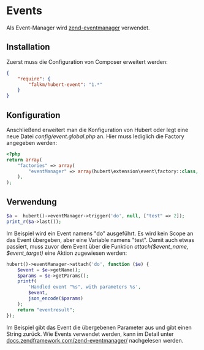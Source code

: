 # Events

Als Event-Manager wird [zend-eventmanager](https://docs.zendframework.com/zend-eventmanager/) verwendet.

## Installation

Zuerst muss die Configuration von Composer erweitert werden:
```json
{
    "require": {
        "falkm/hubert-event": "1.*"
    }
}
```

## Konfiguration

Anschließend erweitert man die Konfiguration von Hubert oder legt eine neue Datei _config/event.global.php_ an. Hier muss lediglich die Factory angegeben werden:
```php
<?php
return array(
    "factories" => array(
        "eventManager" => array(hubert\extension\event\factory::class, 'get')
    ),
);
```

## Verwendung

```php
$a =  hubert()->eventManager->trigger('do', null, ["test" => 2]);
print_r($a->last());
```

Im Beispiel wird ein Event namens "do" ausgeführt. Es wird kein Scope an das Event übergeben, aber eine Variable namens "test". Damit auch etwas passiert, muss zuvor dem Event über die Funktion _attach($event\_name, $event\_target)_ eine Aktion zugewiesen werden:

```php
hubert()->eventManager->attach('do', function ($e) {
    $event = $e->getName();
    $params = $e->getParams();
    printf(
        'Handled event "%s", with parameters %s',
        $event,
        json_encode($params)
    );
    return "eventresult";
});
```

Im Beispiel gibt das Event die übergebenen Parameter aus und gibt einen String zurück. Wie Events verwendet werden, kann im Detail unter [docs.zendframework.com/zend-eventmanager/](https://docs.zendframework.com/zend-eventmanager/) nachgelesen werden.

